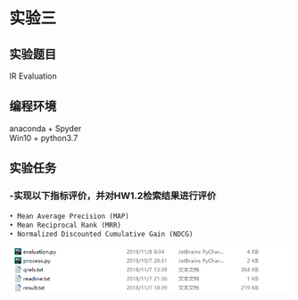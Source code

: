 实验三                       
==============
实验题目 
---------------
IR Evaluation

编程环境 
---------------
anaconda + Spyder  
Win10 + python3.7  

实验任务
---------------  
### -实现以下指标评价，并对HW1.2检索结果进行评价
    • Mean Average Precision (MAP)
    • Mean Reciprocal Rank (MRR)
    • Normalized Discounted Cumulative Gain (NDCG)
  ![image](https://github.com/bailichangan/IR201720140170zhuwenting/blob/master/img-folder/Homework3-1.png)
